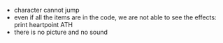 - character cannot jump 
- even if all the items are in the code, we are not able to see the effects: print heartpoint ATH
- there is no picture and no sound 